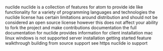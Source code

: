 nuclide nuclide is a collection of features for atom to provide ide like functionality for a variety of programming languages and technologies the nuclide license has certain limitations around distribution and should not be considered an open source license however this does not affect your ability to fork the project and make contributions documentation the full documentation for nuclide provides information for client installation mac linux windows is not supported server installation getting started feature walkthrough building from source support see https nuclide io support